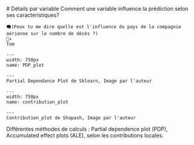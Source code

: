 # Détails par variable
Comment une variable influence la prédiction selon ses caractéristiques?

```
🗨️(Peux tu me dire quelle est l'influence du pays de la compagnie aérienne sur le nombre de décès ?)
👨‍✈️
Tom
```


```{figure} ../../../../assets/PDP_plot.png
---
width: 750px
name: PDP_plot

---
Partial Dependance Plot de Sklearn, Image par l'auteur
```


```{figure} ../../../../assets/contribution_plot.png
---
width: 750px
name: contribution_plot

---
Contribution_plot de Shapash, Image par l'auteur
```

Différentes méthodes de calculs : Partial dependence plot (PDP), Accumulated effect plots (ALE), selon les contributions locales.
